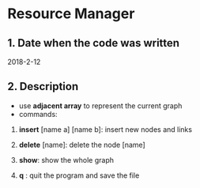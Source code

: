 # Resource Manager
## 1. Date when the code was written
2018-2-12

## 2. Description
+ use **adjacent array** to represent the current graph
+ commands:

1. **insert** [name a] [name b]: insert new nodes and links

2. **delete** [name]: delete the node [name] 

3. **show**: show the whole graph

4. **q** : quit the program and save the file
